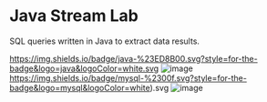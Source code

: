 # Java Stream Lab

SQL queries written in Java to extract data results.

https://img.shields.io/badge/java-%23ED8B00.svg?style=for-the-badge&logo=java&logoColor=white.svg
![image](https://user-images.githubusercontent.com/72478607/216854041-e12f9938-d3bb-4b31-a8a6-6d2e1244aea9.png)
https://img.shields.io/badge/mysql-%2300f.svg?style=for-the-badge&logo=mysql&logoColor=white).svg
![image](https://user-images.githubusercontent.com/72478607/216854055-d9ad67e8-6796-4c8e-b186-5f0af1bcb5a0.png)
